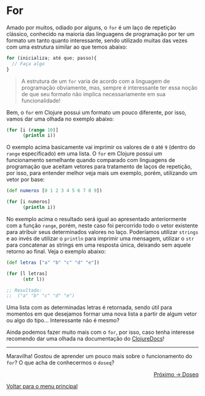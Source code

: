 # For

Amado por muitos, odiado por alguns, o `for` é um laço de repetição clássico, conhecido na maioria das linguagens de programação por ter um formato um tanto quanto interessante, sendo utilizado muitas das vezes com uma estrutura similar ao que temos abaixo:

```javascript
for (inicializa; até que; passo){
  // Faça algo
}
```
> A estrutura de um `for` varia de acordo com a linguagem de programação obviamente, mas, sempre é interessante ter essa noção de que seu formato não implica necessariamente em sua funcionalidade!

Bem, o `for` em Clojure possui um formato um pouco diferente, por isso, vamos dar uma olhada no exemplo abaixo:

```clojure
(for [i (range 10)]
      (println i))
```

O exemplo acima basicamente vai imprimir os valores de `0` até `9` (dentro do `range` especificado) em uma lista. O `for` em Clojure possui um funcionamento semelhante quando comparado com linguagens de programação que aceitam vetores para tratamento de laços de repetição, por isso, para entender melhor veja mais um exemplo, porém, utilizando um vetor por base:

```clojure
(def numeros [0 1 2 3 4 5 6 7 8 9])

(for [i numeros]
      (println i))
```

No exemplo acima o resultado será igual ao apresentado anteriormente com a função `range`, porém, neste caso foi percorrido todo o vetor existente para atribuir seus determinados valores no laço. Poderíamos utilizar `strings` e ao invés de utilizar o `println` para imprimir uma mensagem, utilizar o `str` para concatenar as strings em uma resposta única, deixando sem aquele retorno ao final. Veja o exemplo abaixo:

```clojure
(def letras ["a" "b" "c" "d" "e"])

(for [l letras]
      (str l))

;; Resultado:
;;  ("a" "b" "c" "d" "e")
```

Uma lista com as determinadas letras é retornada, sendo útil para momentos em que desejamos formar uma nova lista a partir de algum vetor ou algo do tipo... Interessante não é mesmo?

Ainda podemos fazer muito mais com o `for`, por isso, caso tenha interesse recomendo dar uma olhada na documentação do [ClojureDocs](https://clojuredocs.org/clojure.core/for)!

---

Maravilha! Gostou de aprender um pouco mais sobre o funcionamento do `for`? O que acha de conhecermos o `doseq`?

<p align="right">
  <a href="https://github.com/lanjoni/clojure4noobs/tree/main/content/repeticao/doseq.md">Próximo -> Doseq</a>
</p>

<p align="left">
  <a href="https://github.com/lanjoni/clojure4noobs#roadmap">Voltar para o menu principal</a>
</p>
